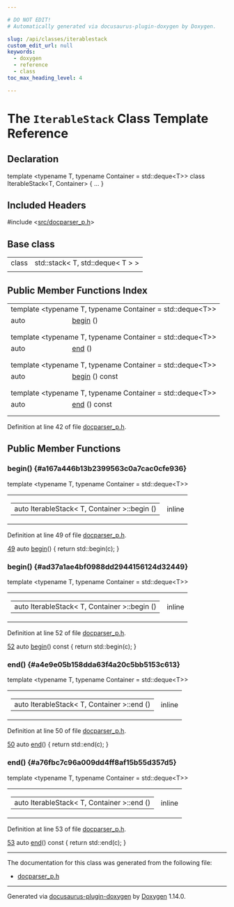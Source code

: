 ```yaml
---

# DO NOT EDIT!
# Automatically generated via docusaurus-plugin-doxygen by Doxygen.

slug: /api/classes/iterablestack
custom_edit_url: null
keywords:
  - doxygen
  - reference
  - class
toc_max_heading_level: 4

---
```


<div class="doxyPage">

# The `IterableStack` Class Template Reference



## Declaration

<div class="doxyDeclaration">
template &lt;typename T, typename Container = std::deque&lt;T&gt;&gt;
class IterableStack&lt;T, Container&gt; { ... }
</div>

## Included Headers

<div class="doxyIncludesList">#include &lt;<a href="/web-doxygen/docs/api/files/src/docparser-p-h">src/docparser_p.h</a>&gt;
</div>

## Base class

<table class="doxyMembersIndex">

<tr class="doxyMemberIndexItem">
<td class="doxyMemberIndexItemType" align="left" valign="top">class</td>
<td class="doxyMemberIndexItemName" align="left" valign="top">std::stack&lt; T, std::deque&lt; T &gt; &gt;</td>
</tr>
<tr class="doxyMemberIndexSeparator">
<td class="doxyMemberIndexSeparator" colspan="2"></td>
</tr>

</table>

## Public Member Functions Index

<table class="doxyMembersIndex">

<tr class="doxyMemberIndexTemplate">
<td class="doxyMemberIndexTemplate" colspan="2"><div>template &lt;typename T, typename Container = std::deque&lt;T&gt;&gt;</div></td>
</tr>
<tr class="doxyMemberIndexItem">
<td class="doxyMemberIndexItemTypeTemplate" align="left" valign="top">auto</td>
<td class="doxyMemberIndexItemNameTemplate" align="left" valign="top"><a href="#a167a446b13b2399563c0a7cac0cfe936">begin</a> ()</td>
</tr>
<tr class="doxyMemberIndexDescription">
<td class="doxyMemberIndexDescriptionLeft"></td>
<td class="doxyMemberIndexDescriptionRight">
</td>
</tr>
<tr class="doxyMemberIndexSeparator">
<td class="doxyMemberIndexSeparator" colspan="2"></td>
</tr>

<tr class="doxyMemberIndexTemplate">
<td class="doxyMemberIndexTemplate" colspan="2"><div>template &lt;typename T, typename Container = std::deque&lt;T&gt;&gt;</div></td>
</tr>
<tr class="doxyMemberIndexItem">
<td class="doxyMemberIndexItemTypeTemplate" align="left" valign="top">auto</td>
<td class="doxyMemberIndexItemNameTemplate" align="left" valign="top"><a href="#a4e9e05b158dda63f4a20c5bb5153c613">end</a> ()</td>
</tr>
<tr class="doxyMemberIndexDescription">
<td class="doxyMemberIndexDescriptionLeft"></td>
<td class="doxyMemberIndexDescriptionRight">
</td>
</tr>
<tr class="doxyMemberIndexSeparator">
<td class="doxyMemberIndexSeparator" colspan="2"></td>
</tr>

<tr class="doxyMemberIndexTemplate">
<td class="doxyMemberIndexTemplate" colspan="2"><div>template &lt;typename T, typename Container = std::deque&lt;T&gt;&gt;</div></td>
</tr>
<tr class="doxyMemberIndexItem">
<td class="doxyMemberIndexItemTypeTemplate" align="left" valign="top">auto</td>
<td class="doxyMemberIndexItemNameTemplate" align="left" valign="top"><a href="#ad37a1ae4bf0988dd2944156124d32449">begin</a> () const</td>
</tr>
<tr class="doxyMemberIndexDescription">
<td class="doxyMemberIndexDescriptionLeft"></td>
<td class="doxyMemberIndexDescriptionRight">
</td>
</tr>
<tr class="doxyMemberIndexSeparator">
<td class="doxyMemberIndexSeparator" colspan="2"></td>
</tr>

<tr class="doxyMemberIndexTemplate">
<td class="doxyMemberIndexTemplate" colspan="2"><div>template &lt;typename T, typename Container = std::deque&lt;T&gt;&gt;</div></td>
</tr>
<tr class="doxyMemberIndexItem">
<td class="doxyMemberIndexItemTypeTemplate" align="left" valign="top">auto</td>
<td class="doxyMemberIndexItemNameTemplate" align="left" valign="top"><a href="#a76fbc7c96a009dd4ff8af15b55d357d5">end</a> () const</td>
</tr>
<tr class="doxyMemberIndexDescription">
<td class="doxyMemberIndexDescriptionLeft"></td>
<td class="doxyMemberIndexDescriptionRight">
</td>
</tr>
<tr class="doxyMemberIndexSeparator">
<td class="doxyMemberIndexSeparator" colspan="2"></td>
</tr>

</table>


Definition at line 42 of file <a href="/web-doxygen/docs/api/files/src/docparser-p-h">docparser_p.h</a>.

<div class="doxySectionDef">

## Public Member Functions

### begin() {#a167a446b13b2399563c0a7cac0cfe936}

<div class="doxyMemberItem">
<div class="doxyMemberProto">
<div class="doxyMemberTemplate">template &lt;typename T, typename Container = std::deque&lt;T&gt;&gt;</div>
<table class="doxyMemberLabels">
<tr class="doxyMemberLabels">
<td class="doxyMemberLabelsLeft">
<table class="doxyMemberName">
<tr>
<td class="doxyMemberName">auto IterableStack&lt; T, Container &gt;::begin ()</td>
</tr>
</table>
</td>
<td class="doxyMemberLabelsRight">
<span class="doxyMemberLabels">
<span class="doxyMemberLabel inline">inline</span>
</span>
</td>
</tr>
</table>
</div>
<div class="doxyMemberDoc">



Definition at line 49 of file <a href="/web-doxygen/docs/api/files/src/docparser-p-h">docparser_p.h</a>.

<div class="doxyProgramListing">

<div class="doxyCodeLine"><span class="doxyLineNumber"><a href="#a167a446b13b2399563c0a7cac0cfe936">49</a></span><span class="doxyLineContent"><span class="doxyHighlight">    </span><span class="doxyHighlightKeyword">auto</span><span class="doxyHighlight"> <a href="#a167a446b13b2399563c0a7cac0cfe936">begin</a>() { </span><span class="doxyHighlightKeywordFlow">return</span><span class="doxyHighlight"> std::begin(c); }</span></span></div>

</div>

</div>
</div>

### begin() {#ad37a1ae4bf0988dd2944156124d32449}

<div class="doxyMemberItem">
<div class="doxyMemberProto">
<div class="doxyMemberTemplate">template &lt;typename T, typename Container = std::deque&lt;T&gt;&gt;</div>
<table class="doxyMemberLabels">
<tr class="doxyMemberLabels">
<td class="doxyMemberLabelsLeft">
<table class="doxyMemberName">
<tr>
<td class="doxyMemberName">auto IterableStack&lt; T, Container &gt;::begin ()</td>
</tr>
</table>
</td>
<td class="doxyMemberLabelsRight">
<span class="doxyMemberLabels">
<span class="doxyMemberLabel inline">inline</span>
</span>
</td>
</tr>
</table>
</div>
<div class="doxyMemberDoc">



Definition at line 52 of file <a href="/web-doxygen/docs/api/files/src/docparser-p-h">docparser_p.h</a>.

<div class="doxyProgramListing">

<div class="doxyCodeLine"><span class="doxyLineNumber"><a href="#ad37a1ae4bf0988dd2944156124d32449">52</a></span><span class="doxyLineContent"><span class="doxyHighlight">    </span><span class="doxyHighlightKeyword">auto</span><span class="doxyHighlight"> <a href="#ad37a1ae4bf0988dd2944156124d32449">begin</a>()</span><span class="doxyHighlightKeyword"> const </span><span class="doxyHighlight">{ </span><span class="doxyHighlightKeywordFlow">return</span><span class="doxyHighlight"> std::begin(c); }</span></span></div>

</div>

</div>
</div>

### end() {#a4e9e05b158dda63f4a20c5bb5153c613}

<div class="doxyMemberItem">
<div class="doxyMemberProto">
<div class="doxyMemberTemplate">template &lt;typename T, typename Container = std::deque&lt;T&gt;&gt;</div>
<table class="doxyMemberLabels">
<tr class="doxyMemberLabels">
<td class="doxyMemberLabelsLeft">
<table class="doxyMemberName">
<tr>
<td class="doxyMemberName">auto IterableStack&lt; T, Container &gt;::end ()</td>
</tr>
</table>
</td>
<td class="doxyMemberLabelsRight">
<span class="doxyMemberLabels">
<span class="doxyMemberLabel inline">inline</span>
</span>
</td>
</tr>
</table>
</div>
<div class="doxyMemberDoc">



Definition at line 50 of file <a href="/web-doxygen/docs/api/files/src/docparser-p-h">docparser_p.h</a>.

<div class="doxyProgramListing">

<div class="doxyCodeLine"><span class="doxyLineNumber"><a href="#a4e9e05b158dda63f4a20c5bb5153c613">50</a></span><span class="doxyLineContent"><span class="doxyHighlight">    </span><span class="doxyHighlightKeyword">auto</span><span class="doxyHighlight"> <a href="#a4e9e05b158dda63f4a20c5bb5153c613">end</a>() { </span><span class="doxyHighlightKeywordFlow">return</span><span class="doxyHighlight"> std::end(c); }</span></span></div>

</div>

</div>
</div>

### end() {#a76fbc7c96a009dd4ff8af15b55d357d5}

<div class="doxyMemberItem">
<div class="doxyMemberProto">
<div class="doxyMemberTemplate">template &lt;typename T, typename Container = std::deque&lt;T&gt;&gt;</div>
<table class="doxyMemberLabels">
<tr class="doxyMemberLabels">
<td class="doxyMemberLabelsLeft">
<table class="doxyMemberName">
<tr>
<td class="doxyMemberName">auto IterableStack&lt; T, Container &gt;::end ()</td>
</tr>
</table>
</td>
<td class="doxyMemberLabelsRight">
<span class="doxyMemberLabels">
<span class="doxyMemberLabel inline">inline</span>
</span>
</td>
</tr>
</table>
</div>
<div class="doxyMemberDoc">



Definition at line 53 of file <a href="/web-doxygen/docs/api/files/src/docparser-p-h">docparser_p.h</a>.

<div class="doxyProgramListing">

<div class="doxyCodeLine"><span class="doxyLineNumber"><a href="#a76fbc7c96a009dd4ff8af15b55d357d5">53</a></span><span class="doxyLineContent"><span class="doxyHighlight">    </span><span class="doxyHighlightKeyword">auto</span><span class="doxyHighlight"> <a href="#a76fbc7c96a009dd4ff8af15b55d357d5">end</a>()</span><span class="doxyHighlightKeyword"> const </span><span class="doxyHighlight">{ </span><span class="doxyHighlightKeywordFlow">return</span><span class="doxyHighlight"> std::end(c); }</span></span></div>

</div>

</div>
</div>

</div>

<hr/>

The documentation for this class was generated from the following file:

<ul>
<li><a href="/web-doxygen/docs/api/files/src/docparser-p-h">docparser_p.h</a></li>
</ul>

<hr/>

<p class="doxyGeneratedBy">Generated via <a href="https://github.com/xpack/docusaurus-plugin-doxygen">docusaurus-plugin-doxygen</a> by <a href="https://www.doxygen.nl">Doxygen</a> 1.14.0.</p>

</div>
